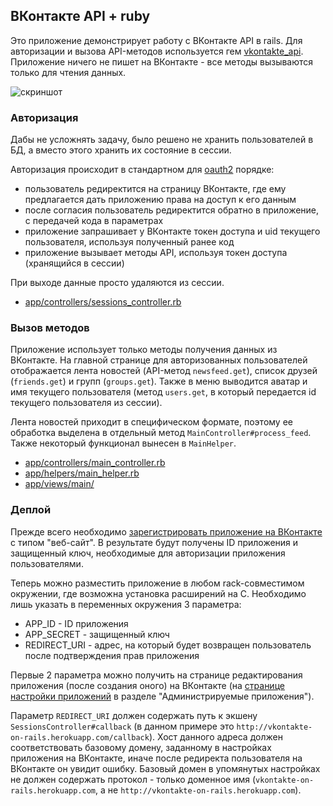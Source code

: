 ## ВКонтакте API + ruby

Это приложение демонстрирует работу с ВКонтакте API в rails. Для авторизации и вызова API-методов используется гем [vkontakte_api](https://github.com/7even/vkontakte_api). Приложение ничего не пишет на ВКонтакте - все методы вызываются только для чтения данных.

![скриншот](https://dl.dropbox.com/u/419440/vk_on_rails.png "VkontakteOnRails")

### Авторизация

Дабы не усложнять задачу, было решено не хранить пользователей в БД, а вместо этого хранить их состояние в сессии.

Авторизация происходит в стандартном для [oauth2](http://tools.ietf.org/html/draft-ietf-oauth-v2-29#section-1.3.1) порядке:

* пользователь редиректится на страницу ВКонтакте, где ему предлагается дать приложению права на доступ к его данным
* после согласия пользователь редиректится обратно в приложение, с передачей кода в параметрах
* приложение запрашивает у ВКонтакте токен доступа и uid текущего пользователя, используя полученный ранее код
* приложение вызывает методы API, используя токен доступа (хранящийся в сессии)

При выходе данные просто удаляются из сессии.

* [app/controllers/sessions_controller.rb](https://github.com/7even/vkontakte_on_rails/blob/master/app/controllers/sessions_controller.rb)

### Вызов методов

Приложение использует только методы получения данных из ВКонтакте. На главной странице для авторизованных пользователей отображается лента новостей (API-метод `newsfeed.get`), список друзей (`friends.get`) и групп (`groups.get`). Также в меню выводится аватар и имя текущего пользователя (метод `users.get`, в который передается id текущего пользователя из сессии).

Лента новостей приходит в специфическом формате, поэтому ее обработка выделена в отдельный метод `MainController#process_feed`. Также некоторый функционал вынесен в `MainHelper`.

* [app/controllers/main_controller.rb](https://github.com/7even/vkontakte_on_rails/blob/master/app/controllers/main_controller.rb)
* [app/helpers/main_helper.rb](https://github.com/7even/vkontakte_on_rails/blob/master/app/helpers/main_helper.rb)
* [app/views/main/](https://github.com/7even/vkontakte_on_rails/tree/master/app/views/main)

### Деплой

Прежде всего необходимо [зарегистрировать приложение на ВКонтакте](http://vk.com/editapp?act=create) с типом "веб-сайт". В результате будут получены ID приложения и защищенный ключ, необходимые для авторизации приложения пользователями.

Теперь можно разместить приложение в любом rack-совместимом окружении, где возможна установка расширений на C. Необходимо лишь указать в переменных окружения 3 параметра:

* APP_ID - ID приложения
* APP_SECRET - защищенный ключ
* REDIRECT_URI - адрес, на который будет возвращен пользователь после подтверждения прав приложения

Первые 2 параметра можно получить на странице редактирования приложения (после создания оного) на ВКонтакте (на [странице настройки приложений](http://vk.com/apps?act=settings) в разделе "Администрируемые приложения").

Параметр `REDIRECT_URI` должен содержать путь к экшену `SessionsController#callback` (в данном примере это `http://vkontakte-on-rails.herokuapp.com/callback`). Хост данного адреса должен соответствовать базовому домену, заданному в настройках приложения на ВКонтакте, иначе после редиректа пользователя на ВКонтакте он увидит ошибку. Базовый домен в упомянутых настройках не должен содержать протокол - только доменное имя (`vkontakte-on-rails.herokuapp.com`, а не `http://vkontakte-on-rails.herokuapp.com`).
